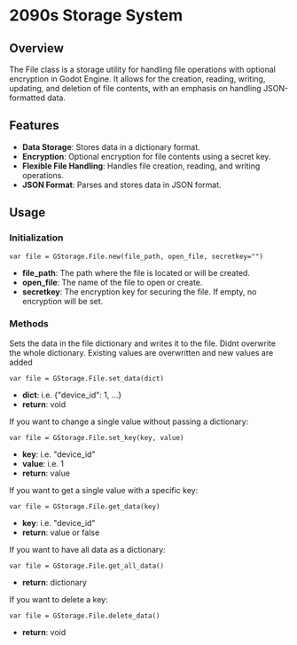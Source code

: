 # 2090s Storage System

## Overview
The File class is a storage utility for handling file operations with optional encryption in Godot Engine. It allows for the creation, reading, writing, updating, and deletion of file contents, with an emphasis on handling JSON-formatted data.

## Features
- **Data Storage**: Stores data in a dictionary format.
- **Encryption**: Optional encryption for file contents using a secret key.
- **Flexible File Handling**: Handles file creation, reading, and writing operations.
- **JSON Format**: Parses and stores data in JSON format.

## Usage

### Initialization
```gdscript
var file = GStorage.File.new(file_path, open_file, secretkey="")
```

- **file_path**: The path where the file is located or will be created.
- **open_file**: The name of the file to open or create.
- **secretkey**: The encryption key for securing the file. If empty, no encryption will be set.


### Methods
Sets the data in the file dictionary and writes it to the file. Didnt overwrite the whole dictionary. Existing values are overwritten and new values are added

```gdscript
var file = GStorage.File.set_data(dict)
```

- **dict**: i.e. {"device_id": 1, ...}
- **return**: void


If you want to change a single value without passing a dictionary:
```gdscript
var file = GStorage.File.set_key(key, value)
```

- **key**: i.e. "device_id"
- **value**: i.e. 1
- **return**: value


If you want to get a single value with a specific key:
```gdscript
var file = GStorage.File.get_data(key)
```

- **key**: i.e. "device_id"
- **return**: value or false

If you want to have all data as a dictionary:
```gdscript
var file = GStorage.File.get_all_data()
```

- **return**: dictionary


If you want to delete a key:
```gdscript
var file = GStorage.File.delete_data()
```

- **return**: void
